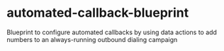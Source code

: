 # automated-callback-blueprint
Blueprint to configure automated callbacks by using data actions to add numbers to an always-running outbound dialing campaign
